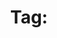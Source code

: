 ---
title: 'Tag: '
layout: 'layouts/blog-index.html'
description: Writings about a UX, a career in tech, and inclusive research and design.
pagination:
  data: collections
  size: 1
  alias: tag
permalink: 'blog/tag/{{ tag | slug }}/'
---
